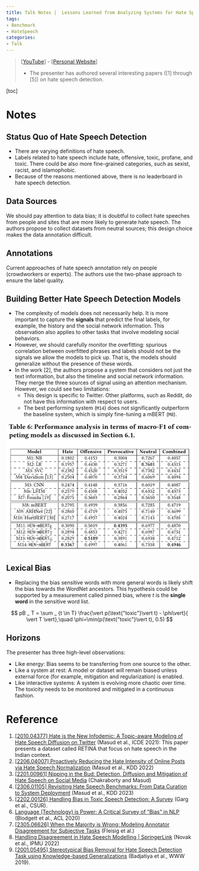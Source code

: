 ```yaml
---
title: Talk Notes |  Lessons Learned from Analyzing Systems for Hate Speech Detection and Bias Mitigation by Sarah Masud
tags: 
- Benchmark
- HateSpeech
categories:
- Talk
---
```


> [[YouTube](https://www.youtube.com/watch?v=VaZ-YlOs1RI)] - [[Personal Website](https://sara-02.github.io/)]
>
> - The presenter has authored several interesting papers ([1] through [5]) on hate speech detection.

[toc]



# Notes

## Status Quo of Hate Speech Detection

- There are varying definitions of hate speech.
- Labels related to hate speech include hate, offensive, toxic, profane, and toxic. There could be also more fine-grained categories, such as sexist, racist, and islamophobic.
- Because of the reasons mentioned above, there is no leaderboard in hate speech detection.

## Data Sources

We should pay attention to data bias; it is doubtful to collect hate speeches from people and sites that are more likely to generate hate speech. The authors propose to collect datasets from neutral sources; this design choice makes the data annotation difficult.

## Annotations

Current approaches of hate speech annotation rely on people (crowdworkers or experts). The authors use the two-phase approach to ensure the label quality.

## Building Better Hate Speech Detection Models

- The complexity of models does not necessarily help. It is more important to capture the **signals** that predict the final labels, for example, the history and the social network information. This observation also applies to other tasks that involve modeling social behaviors.
- However, we should carefully monitor the overfitting: spurious correlation between overfitted phrases and labels should not be the signals we allow the models to pick up. That is, the models should generalize without the presence of these words.
- In the work [2], the authors propose a system that considers not just the text information, but also the timeline and social network information. They merge the three sources of signal using an attention mechanism. However, we could see two limitations:
    - This design is specific to Twitter. Other platforms, such as Reddit, do not have this information with respect to users.
    - The best performing system (`M14`) does not significantly outperform the baseline system, which is simply fine-tuning a mBERT (`M8`).

![image-20230925174150642](https://raw.githubusercontent.com/guanqun-yang/remote-images/master/2023/09/upgit_20230925_1695678110.png)

## Lexical Bias

- Replacing the bias sensitive words with more general words is likely shift the bias towards the WordNet ancestors. This hypothesis could be supported by a measurement called pinned bias, where $t$ is the **single word**  in the sensitive word list.

$$
pB _ T  = \sum _ {t \in T} \frac{\vert p(\text{"toxic"}\vert t) - \phi\vert}{ \vert T \vert},\quad \phi=\min(p(\text{"toxic"}\vert t), 0.5)
$$

## Horizons

The presenter has three high-level observations:

- Like energy: Bias seems to be transferring from one source to the other.
- Like a system at rest: A model or dataset will remain biased unless external force (for example, mitigation and regularization) is enabled.
- Like interactive systems: A system is evolving more chaotic over time. The toxicity needs to be monitored and mitigated in a continuous fashion.

# Reference

1. [[2010.04377] Hate is the New Infodemic: A Topic-aware Modeling of Hate Speech Diffusion on Twitter](https://arxiv.org/abs/2010.04377) (Masud et al., ICDE 2021): This paper presents a dataset called RETINA that focus on hate speech in the Indian context.
2. [[2206.04007] Proactively Reducing the Hate Intensity of Online Posts via Hate Speech Normalization](https://arxiv.org/abs/2206.04007) (Masud et al., KDD 2022)
3. [[2201.00961] Nipping in the Bud: Detection, Diffusion and Mitigation of Hate Speech on Social Media](https://arxiv.org/abs/2201.00961) (Chakraborty and Masud)
4. [[2306.01105] Revisiting Hate Speech Benchmarks: From Data Curation to System Deployment](https://arxiv.org/abs/2306.01105) (Masud et al., KDD 2023)
5. [[2202.00126] Handling Bias in Toxic Speech Detection: A Survey](https://arxiv.org/abs/2202.00126) (Garg et al., CSUR).
6. [Language (Technology) is Power: A Critical Survey of “Bias” in NLP](https://aclanthology.org/2020.acl-main.485) (Blodgett et al., ACL 2020)
7. [[2305.06626] When the Majority is Wrong: Modeling Annotator Disagreement for Subjective Tasks](https://arxiv.org/abs/2305.06626) (Fleisig et al.)
8. [Handling Disagreement in Hate Speech Modelling | SpringerLink](https://link.springer.com/chapter/10.1007/978-3-031-08974-9_54) (Novak et al., IPMU 2022)
9. [[2001.05495] Stereotypical Bias Removal for Hate Speech Detection Task using Knowledge-based Generalizations](https://arxiv.org/abs/2001.05495) (Badjatiya et al., WWW 2019).
